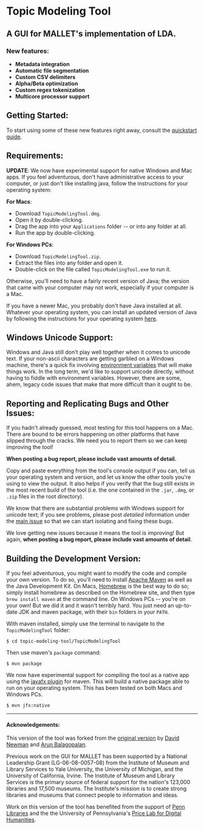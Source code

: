 
# Topic Modeling Tool

## A GUI for MALLET's implementation of LDA.

### New features:

* **Metadata integration**
* **Automatic file segmentation**
* **Custom CSV delimiters**
* **Alpha/Beta optimization**
* **Custom regex tokenization**
* **Multicore processor support**

## Getting Started:

To start using some of these new features right away, consult the 
[quickstart guide](https://senderle.github.io/topic-modeling-tool/documentation/2017/01/06/quickstart.html).

## Requirements:

**UPDATE**: We now have experimental support for native Windows and Mac apps. 
If you feel adventurous, don't have administrative access to your computer, 
or just don't like installing java, follow the instructions for your 
operating system:

**For Macs**: 
* Download `TopicModelingTool.dmg`.
* Open it by double-clicking.
* Drag the app into your `Applications` folder -- or into any folder at all.
* Run the app by double-clicking.

**For Windows PCs**:
* Download `TopicModelingTool.zip`.
* Extract the files into any folder and open it.
* Double-click on the file called `TopicModelingTool.exe` to run it.

Otherwise, you'll need to have a fairly recent version of Java; the version 
that came with your computer may not work, especially if your computer is a Mac.

If you have a newer Mac, you probably don't have Java installed at all. 
Whatever your operating system, you can install an updated version of Java 
by following the instructions for your operating system 
[here](https://java.com/en/download/help/download_options.xml).

## Windows Unicode Support:

Windows and Java still don't play well together when it comes to unicode 
text. If your non-ascii characters are getting garbled on a Windows machine,
there's a quick fix involving 
[environment variables](https://github.com/senderle/topic-modeling-tool/issues/48#issuecomment-274331463)
that will make things work. In the long term, we'd like to support unicode
directly, without having to fiddle with environment variables. However,
there are some, ahem, legacy code issues that make that more difficult than
it ought to be.

## Reporting and Replicating Bugs and Other Issues:

If you hadn't already guessed, most testing for this tool happens on a Mac. 
There are bound to be errors happening on other platforms that have slipped
through the cracks. We need you to report them so we can keep improving the
tool! 

**When posting a bug report, please include vast amounts of detail.**

Copy and paste everything from the tool's console output if you can, tell us
your operating system and version, and let us know the other tools you're
using to view the output. It also helps if you verify that the bug still
exists in the most recent build of the tool (i.e. the one contained in 
the `.jar`, `.dmg`, or `.zip` files in the root directory).

We know that there are substantial problems with Windows support for
unicode text; if you see problems, please post *detailed* information under
the [main issue](https://github.com/senderle/topic-modeling-tool/issues/48)
so that we can start isolating and fixing these bugs. 

We love getting new issues because it means the tool is improving! But
again, **when posting a bug report, please include vast amounts of detail**. 

## Building the Development Version:

If you feel adventurous, you might want to modify the code and compile your 
own version. To do so, you'll need to install [Apache Maven](https://maven.apache.org/) 
as well as the Java Development Kit. On Macs, [Homebrew](http://brew.sh/) 
is the best way to do so; simply install homebrew as described on the Homebrew 
site, and then type `brew install maven` at the command line. On Windows PCs -- 
you're on your own! But we did it and it wasn't terribly hard. You just need an
up-to-date JDK and maven package, with their `bin` folders in your `PATH`. 

With maven installed, simply use the terminal to navigate to the `TopicModelingTool` folder:

    $ cd topic-modeling-tool/TopicModelingTool
    
Then use maven's `package` command:

    $ mvn package

We now have experimental support for compiling the tool as a native app using
the [javafx plugin](https://github.com/javafx-maven-plugin/javafx-maven-plugin) 
for maven. This will build a native package able to run on your operating system.
This has been tested on both Macs and Windows PCs.

    $ mvn jfx:native
    
___

#### Acknowledgements:

This version of the tool was forked from the 
[original version](http://code.google.com/p/topic-modeling-tool) 
by [David Newman](http://www.ics.uci.edu/~newman/) and 
[Arun Balagopalan](https://github.com/arunbg).

Previous work on the GUI for MALLET has been supported by a National Leadership 
Grant (LG-06-08-0057-08) from the Institute of Museum and Library Services to 
Yale University, the University of Michigan, and the University of California, 
Irvine. The Institute of Museum and Library Services is the primary source of 
federal support for the nation's 123,000 libraries and 17,500 museums. The 
Institute's mission is to create strong libraries and museums that connect 
people to information and ideas.

Work on this version of the tool has benefited from the support of 
[Penn Libraries](http://www.library.upenn.edu/) and the the University of 
Pennsylvania's [Price Lab for Digital Humanities](https://pricelab.sas.upenn.edu/).
